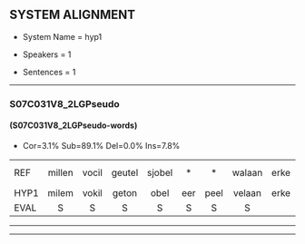 
## SYSTEM ALIGNMENT

- System Name = hyp1

- Speakers = 1

- Sentences = 1

---

### S07C031V8_2LGPseudo

#### (S07C031V8_2LGPseudo-words)

- Cor=3.1%	Sub=89.1%	Del=0.0%	Ins=7.8%

|  |  |  |  |  |  |  |  |  |  |  |  |  |  |  |  |  |  |  |  |  |  |  |  |  |  |  |  |  |  |  |  |  |  |  |  |  |  |  |  |  |  |  |  |  |  |  |  |  |  |  |  |  |  |  |  |  |  |  |  |  |  |  |  |  |
|:--- |:---:|:---:|:---:|:---:|:---:|:---:|:---:|:---:|:---:|:---:|:---:|:---:|:---:|:---:|:---:|:---:|:---:|:---:|:---:|:---:|:---:|:---:|:---:|:---:|:---:|:---:|:---:|:---:|:---:|:---:|:---:|:---:|:---:|:---:|:---:|:---:|:---:|:---:|:---:|:---:|:---:|:---:|:---:|:---:|:---:|:---:|:---:|:---:|:---:|:---:|:---:|:---:|:---:|:---:|:---:|:---:|:---:|:---:|:---:|:---:|:---:|:---:|:---:|:---:|
| REF | millen | vocil | geutel | sjobel | * | * | walaan | erke | haweel | saarweng | gevicht |  |  |  |  |  | * | eemde | * | * | * | * | * | orstalk | veten*(vetten) | gefouw | vurpaand | nizung | fiewon | kneurem | vawaai | * | * | zwieten | * | foetbans | oonste | * | muider | grijnken | schielstaug | * | * | * | vloender | milste | veurder | kloeien*(koeien) | *x | ulen | * | *x | orponk | schodig | ijpo | menuur | spreikje | * | * | hiffreeuw | *(woon) | *x | *(wou) | wooien |
| HYP1 | milem | vokil | geton | obel | eer | peel | velaan | erke | hamweel | seren | gevicht | inde | gebal | or | orta | taoek | elo | stalk | ten | gesal | surtant | ni | guggen | an | knren | va | wa | garelen | bestaat | e | wiezweeten | fafu | band | on | te | nee | uder | grenken | schilttoug | sprilsta | stot | ne | et | briltot | lunder | te | der | koeien | bestaat | en | orken | hx | opon | gondeg | en | bo | nu | pre | ja | evril | wn | ne | wel | woen |
| EVAL | S | S | S | S | S | S | S |  | S | S |  | I | I | I | I | I | S | S | S | S | S | S | S | S | S | S | S | S | S | S | S | S | S | S | S | S | S | S | S | S | S | S | S | S | S | S | S | S | S | S | S | S | S | S | S | S | S | S | S | S | S | S | S | S |
---

---
